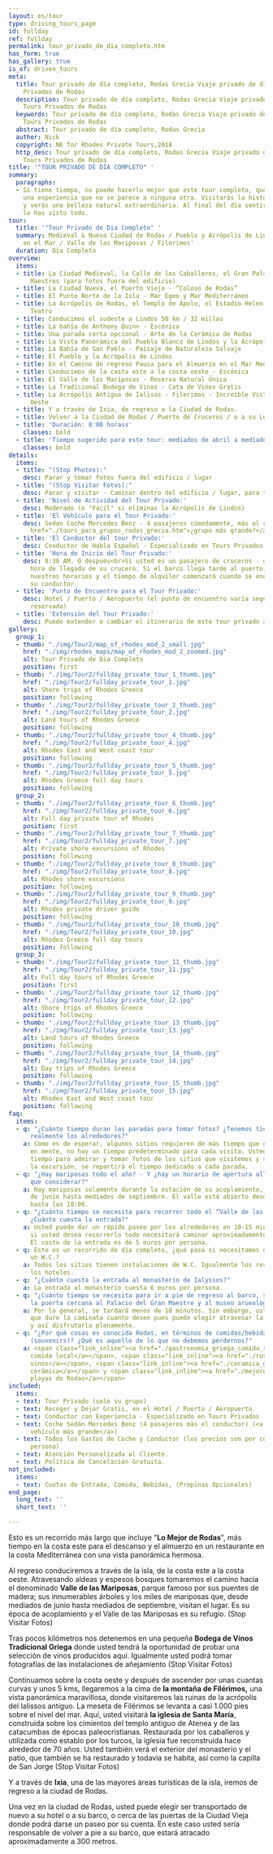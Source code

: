 ```yaml
---
layout: es/tour
type: driving_tours_page
id: fullday
ref: fullday
permalink: tour_privado_de_dia_completo.htm
has_form: true
has_gallery: true
is_of: driven_tours
meta:
  title: Tour privado de día completo, Rodas Grecia Viaje privado de día entero, Tours
    Privados de Rodas
  description: Tour privado de día completo, Rodas Grecia Viaje privado de día entero,
    Tours Privados de Rodas
  keywords: Tour privado de día completo, Rodas Grecia Viaje privado de día entero,
    Tours Privados de Rodas
  abstract: Tour privado de día completo, Rodas Grecia
  author: Nick
  copyright: NK for Rhodes Private Tours,2018
  http_desc: Tour privado de día completo, Rodas Grecia Viaje privado de día entero,
    Tours Privados de Rodas
title: '"TOUR PRIVADO DE DÍA COMPLETO" '
summary:
  paragraphs:
  - Si tiene tiempo, no puede hacerlo mejor que este tour completo, que le brindará
    una experiencia que no se parece a ninguna otra. Visitarás la historia y la cultura
    y verás una belleza natural extraordinaria. Al final del día sentirás que realmente
    lo has visto todo.
tour:
  title: '"Tour Privado de Dia Completo" '
  summary: Medieval & Nueva Ciudad de Rodas / Pueblo y Acrópolis de Lindos / Almuerzo
    en el Mar / Valle de las Mariposas / Filerimos'
  duration: Día Completo
overview:
  items:
  - title: La Ciudad Medieval, la Calle de los Caballeros, el Gran Palacio de los
      Maestros (para fotos fuera del edificio)
  - title: La Ciudad Nueva, el Puerto Viejo - “Coloso de Rodas”
  - title: El Punto Norte de la Isla - Mar Egeo y Mar Mediterráneo
  - title: La Acrópolis de Rodas, el Templo de Apolo, el Estadio Helenístico y el
      Teatro
  - title: Conducimos el sudeste a Lindos 50 km / 32 millas
  - title: La bahía de Anthony Quinn - Escénica
  - title: Una parada corta opcional - Arte de la Cerámica de Rodas
  - title: La Vista Panorámica del Pueblo Blanco de Lindos y la Acrópolis - Escénica
  - title: La Bahía de San Pablo - Paisaje de Naturaleza Salvaje
  - title: El Pueblo y la Acrópolis de Lindos
  - title: En el Camino de regreso Pausa para el Almuerzo en el Mar Mediterráneo.
  - title: Conducimos de la costa este a la costa oeste - Escénica
  - title: El Valle de las Mariposas - Reserva Natural Única
  - title: La Tradicional Bodega de Vinos - Cata de Vinos Gratis
  - title: La Acrópolis Antigua de Ialisos - Filerimos - Increíble Vista de la Costa
      Oeste
  - title: Y a través de Ixia, de regreso a la Ciudad de Rodas.
  - title: Volver a la Ciudad de Rodas / Puerto de Cruceros / o a su Lugar
  - title: 'Duración: 8:00 horass'
    classes: bold
  - title: 'Tiempo sugerido para este tour: mediados de abril a mediados de octubre'
    classes: bold
details:
  items:
  - title: "(Stop Photos):"
    desc: Parar y tomar fotos fuera del edificio / lugar
  - title: "(Stop Visitar Fotos):"
    desc: Parar y visitar - Caminar dentro del edificio / lugar, para tomar fotos
  - title: 'Nivel de Actividad del Tour Privado:'
    desc: Moderado (o "Fácil" si eliminas la Acrópolis de Lindos)
  - title: 'El Vehículo para el Tour Privado:'
    desc: Sedan Coche Mercedes Benz - 4 pasajeros cómodamente, más el conductor (<a
      href="./tours_para_grupos_rodas_grecia.htm">¿grupo más grande?</a>)
  - title: 'El Conductor del tour Privado:'
    desc: Conductor de Habla Español - Especializado en Tours Privados.
  - title: 'Hora de Inicio del Tour Privado:'
    desc: 8:30 AM. O después<br>Si usted es un pasajero de cruceros - depende de la
      hora de llegada de su crucero. Si el barco llega tarde al puerto, ajustaremos
      nuestros horarios y el tiempo de alquiler comenzará cuando se encuentre con
      su conductor.
  - title: 'Punto de Encuentro para el Tour Privado:'
    desc: Hotel / Puerto / Aeropuerto (el punto de encuentro varía según la opción
      reservada)
  - title: 'Extensión del Tour Privado:'
    desc: Puede extender o cambiar el itinerario de este tour privado a su gusto.
gallery:
  group_1:
  - thumb: "./img/Tour2/map_of_rhodes_mod_2_small.jpg"
    href: "./img/rhodes_maps/map_of_rhodes_mod_2_zoomed.jpg"
    alt: Tour Privado de Dia Completo
    position: first
  - thumb: "./img/Tour2/fullday_private_tour_1_thumb.jpg"
    href: "./img/Tour2/fullday_private_tour_1.jpg"
    alt: Shore trips of Rhodes Greece
    position: following
  - thumb: "./img/Tour2/fullday_private_tour_2_thumb.jpg"
    href: "./img/Tour2/fullday_private_tour_2.jpg"
    alt: Land tours of Rhodes Greece
    position: following
  - thumb: "./img/Tour2/fullday_private_tour_4_thumb.jpg"
    href: "./img/Tour2/fullday_private_tour_4.jpg"
    alt: Rhodes East and West coast tour
    position: following
  - thumb: "./img/Tour2/fullday_private_tour_5_thumb.jpg"
    href: "./img/Tour2/fullday_private_tour_5.jpg"
    alt: Rhodes Greece full day tours
    position: following
  group_2:
  - thumb: "./img/Tour2/fullday_private_tour_6_thumb.jpg"
    href: "./img/Tour2/fullday_private_tour_6.jpg"
    alt: Full day private tour of Rhodes
    position: first
  - thumb: "./img/Tour2/fullday_private_tour_7_thumb.jpg"
    href: "./img/Tour2/fullday_private_tour_7.jpg"
    alt: Private shore excursions of Rhodes
    position: following
  - thumb: "./img/Tour2/fullday_private_tour_8_thumb.jpg"
    href: "./img/Tour2/fullday_private_tour_8.jpg"
    alt: Rhodes shore excursions
    position: following
  - thumb: "./img/Tour2/fullday_private_tour_9_thumb.jpg"
    href: "./img/Tour2/fullday_private_tour_9.jpg"
    alt: Rhodes private driver guide
    position: following
  - thumb: "./img/Tour2/fullday_private_tour_10_thumb.jpg"
    href: "./img/Tour2/fullday_private_tour_10.jpg"
    alt: Rhodes Greece full day tours
    position: following
  group_3:
  - thumb: "./img/Tour2/fullday_private_tour_11_thumb.jpg"
    href: "./img/Tour2/fullday_private_tour_11.jpg"
    alt: Full day tours of Rhodes Greece
    position: first
  - thumb: "./img/Tour2/fullday_private_tour_12_thumb.jpg"
    href: "./img/Tour2/fullday_private_tour_12.jpg"
    alt: Shore trips of Rhodes Greece
    position: following
  - thumb: "./img/Tour2/fullday_private_tour_13_thumb.jpg"
    href: "./img/Tour2/fullday_private_tour_13.jpg"
    alt: Land tours of Rhodes Greece
    position: following
  - thumb: "./img/Tour2/fullday_private_tour_14_thumb.jpg"
    href: "./img/Tour2/fullday_private_tour_14.jpg"
    alt: Day trips of Rhodes Greece
    position: following
  - thumb: "./img/Tour2/fullday_private_tour_15_thumb.jpg"
    href: "./img/Tour2/fullday_private_tour_15.jpg"
    alt: Rhodes East and West coast tour
    position: following
faq:
  items:
  - q: "¿Cuánto tiempo duran las paradas para tomar fotos? ¿Tenemos tiempo para mirar
      realmente los alrededores?"
    a: Como es de esperar, algunos sitios requieren de más tiempo que otros. Con esto
      en mente, no hay un tiempo predeterminado para cada visita. Usted tendrá suficiente
      tiempo para admirar y tomar fotos de los sitios que visitemos y según cómo evolucione
      la excursión, se repartirá el tiempo dedicado a cada parada.
  - q: "¿Hay mariposas todo el año? - Y ¿hay un horario de apertura allí que tengamos
      que considerar?"
    a: Hay mariposas solamente durante la estación de su acoplamiento, desde mediados
      de junio hasta mediados de septiembre. El valle está abierto desde las 8:00
      hasta las 18:00.
  - q: "¿Cuánto tiempo se necesita para recorrer todo el “Valle de las Mariposas”?
      ¿Cuánto cuesta la entrada?"
    a: Usted puede dar un rápido paseo por los alrededores en 10-15 minutos, pero
      si usted desea recorrerlo todo necesitará caminar aproximadamente 55 minutos.
      El costo de la entrada es de 5 euros por persona.
  - q: Este es un recorrido de día completo, ¿qué pasa si necesitamos de repente utilizar
      un W.C.?
    a: Todos los sitios tienen instalaciones de W.C. Igualmente los restaurantes y
      los hoteles.
  - q: "¿Cuánto cuesta la entrada al monasterio de Ialyssos?"
    a: La entrada al monasterio cuesta 6 euros por persona.
  - q: "¿Cuánto tiempo se necesita para ir a pie de regreso al barco, saliendo por
      la puerta cercana al Palacio del Gran Maestre y al museo arueológico?"
    a: Por lo general, se tardará menos de 10 minutos. Sin embargo, usted puede hacer
      que dure la caminata cuanto desee pues puede elegir atravesar la ciudad vieja
      y así disfrutarla plenamente.
  - q: "¿Por qué cosas es conocida Rodas, en términos de comidas/bebidas y recuerdos
      (souvenirs)? ¿Qué es aquello de lo que no debemos perdernos?"
    a: <span class="link_inline"><a href="./gastronomia_griega_comida_recetas_cocina.htm">La
      comida local</a></span>, <span class="link_inline"><a href="./ruta_vinos_griegos_bodegas_grecia.htm">los
      vinos</a></span>, <span class="link_inline"><a href="./ceramica_griega_alfareria.htm">la
      cerámica</a></span> y <span class="link_inline"><a href="./mejores_playas_grecia_rodas.htm">las
      playas de Rodas</a></span>
included:
  items:
  - text: Tour Privado (solo su grupo)
  - text: Recoger y Dejar Gratis, en el Hotel / Puerto / Aeropuerto
  - text: Conductor con Experiencia - Especializado en Tours Privados
  - text: Coche Sedán Mercedes Benz (4 pasajeros más el conductor) (<a href="./tours_para_grupos_rodas_grecia.htm">o
      vehículo más grande</a>)
  - text: Todos los Gastos de Coche y Conductor (los precios son por coche no por
      persona)
  - text: Atención Personalizada al Cliente.
  - text: Política de Cancelación Gratuita.
not_included:
  items:
  - text: Cuotas de Entrada, Comida, Bebidas, (Propinas Opcionales)
end_page:
  long_text: ''
  short_text: ''

---
```

Esto es un recorrido más largo que incluye "**Lo Mejor de Rodas**", más tiempo en la costa este para el descanso y el almuerzo en un restaurante en la costa Mediterránea con una vista panorámica hermosa.

Al regreso conduciremos a través de la isla, de la costa este a la costa oeste. Atravesando aldeas y espesos bosques tomaremos el camino hacia el denominado **Valle de las Mariposas**, parque famoso por sus puentes de madera; sus innumerables árboles y los miles de mariposas que, desde mediados de junio hasta mediados de septiembre, visitan el lugar. Es su época de acoplamiento y el Valle de las Mariposas es su refugio. (Stop Visitar Fotos) 

Tras pocos kilómetros nos detenemos en una pequeña **Bodega de Vinos Tradicional Griega** donde usted tendrá la oportunidad de probar una selección de vinos producidos aquí. Igualmente usted podrá tomar fotografías de las instalaciones de añejamiento (Stop Visitar Fotos)

Continuamos sobre la costa oeste y después de ascender por unas cuantas curvas y unos 5 kms, llegaremos a la cima de **la montaña de Filérimos,** una vista panorámica maravillosa, donde visitaremos las ruinas de la acrópolis del Ialissos antiguo. La meseta de Filérimos se levanta a casi 1.000 pies sobre el nivel del mar. Aquí, usted visitará **la iglesia de Santa María**, construida sobre los cimientos del templo antiguo de Atenea y de las catacumbas de épocas paleocristianas. Restaurada por los caballeros y utilizada como establo por los turcos, la iglesia fue reconstruida hace alrededor de 70 años. Usted también verá el exterior del monasterio y el patio, que también se ha restaurado y todavía se habita, así como la capilla de San Jorge (Stop Visitar Fotos)

Y a través de **Ixia**, una de las mayores áreas turísticas de la isla, iremos de regreso a la ciudad de Rodas.

Una vez en la ciudad de Rodas, usted puede elegir ser transportado de nuevo a su hotel o a su barco, o cerca de las puertas de la Ciudad Vieja donde podrá darse un paseo por su cuenta. En este caso usted sería responsable de volver a pie a su barco, que estará atracado aproximadamente a 300 metros.